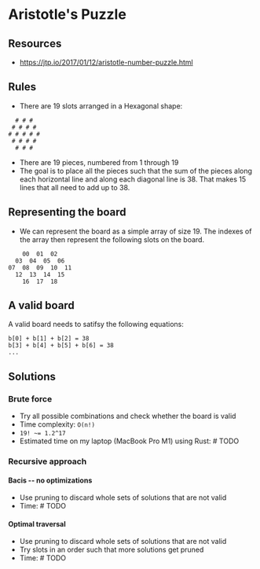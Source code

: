 # Aristotle's Puzzle

## Resources

- https://jtp.io/2017/01/12/aristotle-number-puzzle.html

## Rules

- There are 19 slots arranged in a Hexagonal shape:

```
  # # #
 # # # #
# # # # #
 # # # # 
  # # # 
```

- There are 19 pieces, numbered from 1 through 19
- The goal is to place all the pieces such that the sum of the pieces along each 
horizontal line and along each diagonal line is 38. That makes 15 lines that all need 
to add up to 38.

## Representing the board

- We can represent the board as a simple array of size 19. The indexes of the array 
then represent the following slots on the board.

```
    00  01  02
  03  04  05  06
07  08  09  10  11
  12  13  14  15
    16  17  18
```

## A valid board

A valid board needs to satifsy the following equations:

```
b[0] + b[1] + b[2] = 38
b[3] + b[4] + b[5] + b[6] = 38
...
```

## Solutions

### Brute force

- Try all possible combinations and check whether the board is valid
- Time complexity: `O(n!)`
- `19! ~= 1.2^17` 
- Estimated time on my laptop (MacBook Pro M1) using Rust: # TODO

### Recursive approach

#### Bacis -- no optimizations

- Use pruning to discard whole sets of solutions that are not valid
- Time: # TODO

#### Optimal traversal

- Use pruning to discard whole sets of solutions that are not valid
- Try slots in an order such that more solutions get pruned
- Time: # TODO
